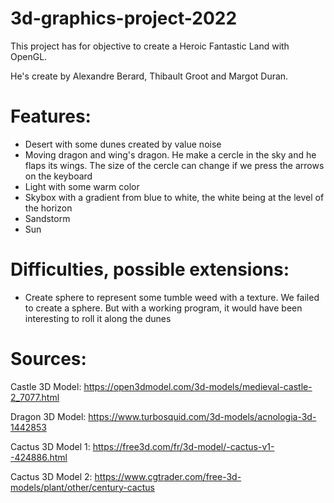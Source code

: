 # 3d-graphics-project-2022

This project has for objective to create a Heroic Fantastic Land with OpenGL.

He's create by Alexandre Berard, Thibault Groot and Margot Duran.

# Features:

 - Desert with some dunes created by value noise
 - Moving dragon and wing's dragon. He make a cercle in the sky and he flaps its wings. The size of the cercle can change if we press the arrows on the keyboard
 - Light with some warm color
 - Skybox with a gradient from blue to white, the white being at the level of the horizon
 - Sandstorm
 - Sun

# Difficulties, possible extensions:

 - Create sphere to represent some tumble weed with a texture. We failed to create a sphere. But with a working program, it would have been interesting to roll it along the dunes

# Sources:

Castle 3D Model: https://open3dmodel.com/3d-models/medieval-castle-2_7077.html

Dragon 3D Model: https://www.turbosquid.com/3d-models/acnologia-3d-1442853

Cactus 3D Model 1: https://free3d.com/fr/3d-model/-cactus-v1--424886.html

Cactus 3D Model 2: https://www.cgtrader.com/free-3d-models/plant/other/century-cactus
